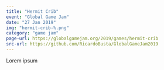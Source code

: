 ```yaml
---
title: "Hermit Crib"
event: "Global Game Jam"
date: "27 Jan 2019"
img: "hermit-crib-%.png"
category: "game jam"
page-url: https://globalgamejam.org/2019/games/hermit-crib
src-url: https://github.com/RicardoBusta/GlobalGameJam2019
---
```

Lorem ipsum